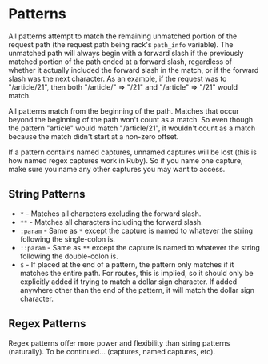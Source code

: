 Patterns
========
All patterns attempt to match the remaining unmatched portion of the request path (the request path being rack's
`path_info` variable). The unmatched path will always begin with a forward slash if the previously matched portion of the
path ended at a forward slash, regardless of whether it actually included the forward slash in the match, or if the
forward slash was the next character. As an example, if the request was to "/article/21", then both "/article/" => "/21"
and "/article" => "/21" would match.
    
All patterns match from the beginning of the path. Matches that occur beyond the beginning of the path won't count as a
match. So even though the pattern "article" would match "/article/21", it wouldn't count as a match because the match
didn't start at a non-zero offset.

If a pattern contains named captures, unnamed captures will be lost (this is how named regex captures work in Ruby). So
if you name one capture, make sure you name any other captures you may want to access.

String Patterns
---------------
* `*` - Matches all characters excluding the forward slash.
* `**` - Matches all characters including the forward slash.
* `:param` - Same as `*` except the capture is named to whatever the string following the single-colon is.
* `::param` - Same as `**` except the capture is named to whatever the string following the double-colon is.
* `$` - If placed at the end of a pattern, the pattern only matches if it matches the entire path. For routes, this is
  implied, so it should only be explicitly added if trying to match a dollar sign character. If added anywhere other
  than the end of the pattern, it will match the dollar sign character.


Regex Patterns
--------------
Regex patterns offer more power and flexibility than string patterns (naturally). To be continued... (captures, named captures, etc).
